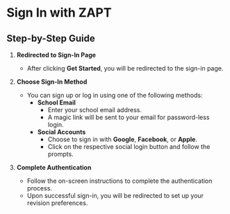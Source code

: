 # Sign In with ZAPT

## Step-by-Step Guide

1. **Redirected to Sign-In Page**
   - After clicking **Get Started**, you will be redirected to the sign-in page.

2. **Choose Sign-In Method**
   - You can sign up or log in using one of the following methods:
     - **School Email**
       - Enter your school email address.
       - A magic link will be sent to your email for password-less login.
     - **Social Accounts**
       - Choose to sign in with **Google**, **Facebook**, or **Apple**.
       - Click on the respective social login button and follow the prompts.

3. **Complete Authentication**
   - Follow the on-screen instructions to complete the authentication process.
   - Upon successful sign-in, you will be redirected to set up your revision preferences.